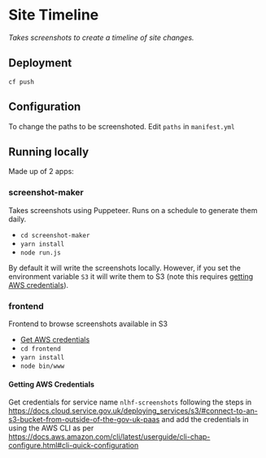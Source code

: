 # Site Timeline

_Takes screenshots to create a timeline of site changes._

## Deployment
`cf push`

## Configuration
To change the paths to be screenshoted. Edit `paths` in `manifest.yml`

## Running locally
Made up of 2 apps:

### screenshot-maker
Takes screenshots using Puppeteer. Runs on a schedule to generate them daily.

- `cd screenshot-maker`
- `yarn install`
- `node run.js`

By default it will write the screenshots locally. However, if you set the environment variable `S3` it will write them to S3 (note this requires [getting AWS credentials](#getting-aws-credentials)).

### frontend
Frontend to browse screenshots available in S3

- [Get AWS credentials](#getting-aws-credentials)
- `cd frontend`
- `yarn install`
- `node bin/www`

#### Getting AWS Credentials
Get credentials for service name `nlhf-screenshots` following the steps in https://docs.cloud.service.gov.uk/deploying_services/s3/#connect-to-an-s3-bucket-from-outside-of-the-gov-uk-paas and add the credentials in using the AWS CLI as per https://docs.aws.amazon.com/cli/latest/userguide/cli-chap-configure.html#cli-quick-configuration
